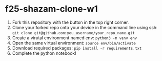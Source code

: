 # f25-shazam-clone-w1

1. Fork this repository with the button in the top right corner.
2. Clone your forked repo onto your device in the command line using ssh:
   `git clone git@github.com:you_username/your_repo_name.git`
3. Create a virutal environment named env:
   `python3 -m venv env`
4. Open the same virtual environment:
   `source env/bin/activate`
5. Download required packages:
   `pip install -r requirements.txt`
6. Complete the python notebook!
